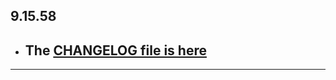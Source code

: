 ## 9.15.58

- ## The [CHANGELOG file is here](https://flutter-sound.canardoux.xyz/changelog.html)

-----------------------------------------------------------------------------------------------------------------------------------
